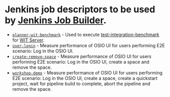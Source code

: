 # Jenkins job descriptors to be used by [Jenkins Job Builder](https://docs.openstack.org/infra/jenkins-job-builder/).
 * [`planner-wit-benchmark`](https://osioperf-jenkins.rhev-ci-vms.eng.rdu2.redhat.com/job/planner-wit-benchmark/) - Used to execute [test-integration-benchmark](https://github.com/fabric8-services/fabric8-wit/blob/master/.make/test.mk) for [WIT Server](https://github.com/fabric8-services/fabric8-wit).
 * [`user-login`](https://osioperf-jenkins.rhev-ci-vms.eng.rdu2.redhat.com/view/OSIO%20E2E/job/user-login/) - Measure performance of OSIO UI for users performing E2E scenario: Log in the OSIO UI.
 * [`create-remove-space`](https://osioperf-jenkins.rhev-ci-vms.eng.rdu2.redhat.com/view/OSIO%20E2E/job/create-remove-space/) - Measure performance of OSIO UI for users performing E2E scenario: Log in the OSIO UI, create a space and remove the space.
 * [`workshop-demo`](https://osioperf-jenkins.rhev-ci-vms.eng.rdu2.redhat.com/view/OSIO%20E2E/job/workshop-demo/) - Measure performance of OSIO UI for users performing E2E scenario: Log in the OSIO UI, create a space, create a quickstart project, wait for pipeline build to complete, abort the pipeline and remove the space.
